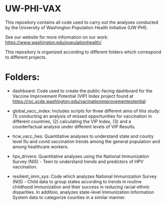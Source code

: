 # UW-PHI-VAX
This repository contains all code used to carry out the analyses conducted by the University of Washington Population Health Initiative (UW PHI). 

See our website for more information on our work: https://www.washington.edu/populationhealth/

This repository is organized according to different folders which correspond to different projects.

# Folders:
 * dashboard: Code used to create the public-facing dashboard for the Vaccine Improvement Potential (VIP) Index project found at https://rsc.scde.washington.edu/vacinationimprovementpotential

 * global_vacc_index: Includes scripts for three different aims of this study: (1) conducting an analysis of missed opportunities for vaccination in different countries, (2) calculating the VIP Index, (3) and a counterfactual analysis under different levels of VIP Results.

 * hcw_vacc_hes: Quantitative analyses to understand state and county level flu and covid vaccination trends among the general population and among healthcare workers. 

 * hpv_drivers: Quantitative analyses using the National Immunization Survey (NIS) - Teen to understand trends and predictors of HPV vaccination. 

 * resilient_imm_sys: Code which analyzes National Immunization Survey (NIS) - Child data to group states according to trends in routine childhood immunization and their success in reducing racial-ethnic disparities. In addition, analyzes state-level Immunization Information System data to categorize counties in a similar manner. 